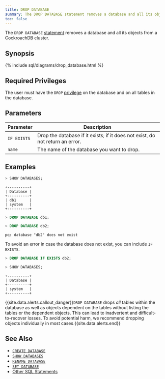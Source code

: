 ```yaml
---
title: DROP DATABASE
summary: The DROP DATABASE statement removes a database and all its objects from a CockroachDB cluster.
toc: false
---
```


The `DROP DATABASE` [statement](sql-statements.html) removes a database and all its objects from a CockroachDB cluster.

<div id="toc"></div>

## Synopsis

{% include sql/diagrams/drop_database.html %}

## Required Privileges

The user must have the `DROP` [privilege](privileges.html) on the database and on all tables in the database. 

## Parameters

Parameter | Description
----------|------------
`IF EXISTS`   | Drop the database if it exists; if it does not exist, do not return an error.
`name`  | The name of the database you want to drop.


## Examples

~~~ sql
> SHOW DATABASES;
~~~
~~~
+----------+
| Database |
+----------+
| db1      |
| system   |
+----------+
~~~
~~~ sql
> DROP DATABASE db1;

> DROP DATABASE db2;
~~~
~~~
pq: database "db2" does not exist
~~~

To avoid an error in case the database does not exist, you can include `IF EXISTS`:

~~~ sql
> DROP DATABASE IF EXISTS db2;

> SHOW DATABASES;
~~~
~~~
+----------+
| Database |
+----------+
| system   |
+----------+
~~~

{{site.data.alerts.callout_danger}}<code>DROP DATABASE</code> drops <em>all</em> tables within the database as well as objects dependent on the tables without listing the tables or the dependent objects. This can lead to inadvertent and difficult-to-recover losses. To avoid potential harm, we recommend dropping objects individually in most cases.{{site.data.alerts.end}}


## See Also

- [`CREATE DATABASE`](create-database.html)
- [`SHOW DATABASES`](show-databases.html)
- [`RENAME DATABASE`](rename-database.html)
- [`SET DATABASE`](set-database.html)
- [Other SQL Statements](sql-statements.html)
